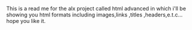 This is a read me for the alx project called html advanced in which i'll be showing you html formats including images,links ,titles ,headers,e.t.c... hope you like it.
